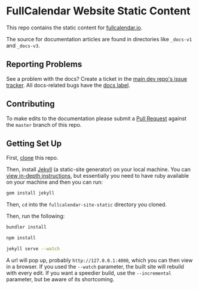 
# FullCalendar Website Static Content

This repo contains the static content for [fullcalendar.io](https://fullcalendar.io).

The source for documentation articles are found in directories like `_docs-v1` and `_docs-v3`.


## Reporting Problems

See a problem with the docs? Create a ticket in the [main dev repo's issue tracker](https://github.com/fullcalendar/fullcalendar/issues). All docs-related bugs have the [docs label](https://github.com/fullcalendar/fullcalendar/issues?q=is%3Aopen+is%3Aissue+label%3ADocs).


## Contributing

To make edits to the documentation please submit a [Pull Request](https://help.github.com/articles/creating-a-pull-request/) against the `master` branch of this repo.


## Getting Set Up

First, [clone](https://help.github.com/articles/cloning-a-repository/) this repo.

Then, install [Jekyll](https://jekyllrb.com/) (a static-site generator) on your local machine. You can [view in-depth instructions](https://jekyllrb.com/docs/installation/), but essentially you need to have ruby available on your machine and then you can run:

```sh
gem install jekyll
```

Then, `cd` into the `fullcalendar-site-static` directory you cloned.

Then, run the following:

```sh
bundler install

npm install

jekyll serve --watch
```

A url will pop up, probably `http://127.0.0.1:4000`, which you can then view in a browser. If you used the `--watch` parameter, the built site will rebuild with every edit. If you want a speedier build, use the `--incremental` parameter, but be aware of its shortcoming.
